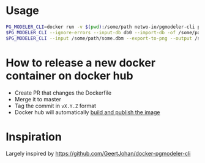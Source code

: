 

# Usage

```bash
PG_MODELER_CLI=docker run -v $(pwd):/some/path netwo-io/pgmodeler-cli pgmodeler-cli -p 5432 -u $SUPER_USER --passwd $SUPER_USER_PASSWORD --host=localhost
$PG_MODELER_CLI --ignore-errors --input-db db0 --import-db -of /some/path/some.dbm
$PG_MODELER_CLI --input /some/path/some.dbm --export-to-png --output /some/path/some.png
```

# How to release a new docker container on docker hub

- Create PR that changes the Dockerfile
- Merge it to master
- Tag the commit in `vX.Y.Z` format
- Docker hub will automatically [build and publish the image](https://hub.docker.com/repository/docker/netwo/pgmodeler-cli)

# Inspiration

Largely inspired by https://github.com/GeertJohan/docker-pgmodeler-cli
